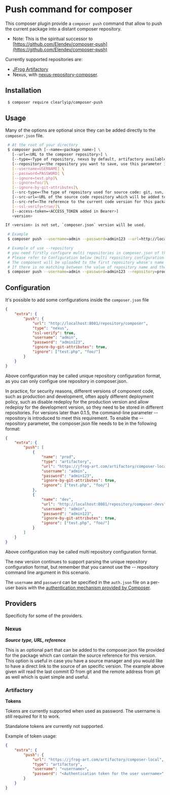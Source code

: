 # Push command for composer

This composer plugin provide a `composer push` command that allow to push the current package into a distant composer repository.

-   Note: This is the spiritual successor to [https://github.com/Elendev/composer-push](https://github.com/Elendev/composer-push)

Currently supported repositories are:

-   [JFrog Artifactory](https://jfrog.com/artifactory/)
-   Nexus, with [nexus-repository-composer](https://github.com/sonatype-nexus-community/nexus-repository-composer).

## Installation

```bash
 $ composer require clearlyip/composer-push
```

## Usage

Many of the options are optional since they can be added directly to the `composer.json` file.

```bash
 # At the root of your directory
 $ composer push [--name=<package name>] \
   [--url=<URL to the composer repository>] \
   [--type=<Type of repository, nexus by default, artifactory available too>]
   [--repository=<the repository you want to save, use this parameter if you want to control which repository to upload to by command-line parameter>] \
   [--username=USERNAME] \
   [--password=PASSWORD] \
   [--ignore=test.php]\
   [--ignore=foo/]\
   [--ignore-by-git-attributes]\
   [--src-type=<The type of repository used for source code: git, svn, ... which will be added to source tag of composer package>]\
   [--src-url=<URL of the source code repository which will be added to source tag of composer package>]\
   [--src-ref=<The reference to the current code version for this package which will be added to source tag of composer package>]\
   [--ssl-verify=true/]\
   [--access-token=<ACCESS_TOKEN added in Bearer>]
   <version>

If <version> is not set, `composer.json` version will be used.

 # Example
 $ composer push --username=admin --password=admin123 --url=http://localhost:8081/repository/composer --ignore=test.php --ignore=foo/ --src-type=git --src-url="$(git remote get-url origin)" --src-ref="$(git rev-parse HEAD)" 0.0.1

 # Example of use --repository
 # you need firstly configure multi repositories in composer.json of the project.
 # Please refer to Configuration below (multi repository configuration format) for configuration method
 # The component will be uploaded to the first repository whose's name value matching -- repository value
 # If there is no matching between the value of repository name and the value of -- repository, the upload will fail with a prompt
 $ composer push --username=admin --password=admin123 --repository=prod --ignore=test.php --ignore=foo/ 0.0.1
```

## Configuration

It's possible to add some configurations inside the `composer.json` file

```json
{
    "extra": {
        "push": {
            "url": "http://localhost:8081/repository/composer",
            "type": "nexus",
            "ssl-verify": true,
            "username": "admin",
            "password": "admin123",
            "ignore-by-git-attributes": true,
            "ignore": ["test.php", "foo/"]
        }
    }
}
```

Above configuration may be called unique repository configuration format, as you can only configue one repository in composer.json.

In practice, for security reasons, different versions of component code, such as production and development, often apply different deployment policy, such as disable redeploy for the production version and allow redeploy for the development version, so they need to be stored in different repositories.
For versions later than 0.1.5, the command-line parameter -- repository is introduced to meet this requirement. To enable the -- repository parameter, the composer.json file needs to be in the following format:

```json
{
    "extra": {
        "push": [
            {
                "name": "prod",
                "type": "artifactory",
                "url": "https://jfrog-art.com/artifactory/composer-local/",
                "username": "admin",
                "password": "admin123",
                "ignore-by-git-attributes": true,
                "ignore": ["test.php", "foo/"]
            },
            {
                "name": "dev",
                "url": "http://localhost:8081/repository/composer-devs",
                "username": "admin",
                "password": "admin123",
                "ignore-by-git-attributes": true,
                "ignore": ["test.php", "foo/"]
            }
        ]
    }
}
```

Above configuration may be called multi repository configuration format.

The new version continues to support parsing the unique repository configuration format, but remember that you cannot use the -- repository command line argument in this scenario.

The `username` and `password` can be specified in the `auth.json` file on a per-user basis with the [authentication mechanism provided by Composer](https://getcomposer.org/doc/articles/http-basic-authentication.md).

## Providers

Specificity for some of the providers.

### Nexus

**_Source type, URL, reference_**

This is an optional part that can be added to the composer.json file provided for the package which can contain the source reference for this version.
This option is useful in case you have a source manager and you would like to have a direct link to the source of an specific version.
The example above given will read the last commit ID from git and the remote address from git as well which is quiet simple and useful.

### Artifactory

**Tokens**

Tokens are currently supported when used as password. The username is still required for it to work.

Standalone tokens are currently not supported.

Example of token usage:

```json
{
    "extra": {
        "push": {
            "url": "https://jfrog-art.com/artifactory/composer-local",
            "type": "artifactory",
            "username": "<username>",
            "password": "<Authentication token for the user username>"
        }
    }
}
```
